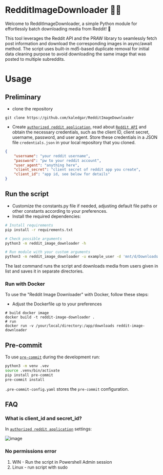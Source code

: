 # RedditImageDownloader 🎨📸

Welcome to RedditImageDownloader, a simple Python module for effortlessly batch downloading media from Reddit! 🌟

This tool leverages the Reddit API and the PRAW library to seamlessly fetch post information and download the corresponding images in async/await method. The script uses built-in md5-based duplicate removal for initial data cleaning purpose to avoid downloading the same image that was posted to multiple subreddits.

# Usage

## Preliminary

- clone the repository
```shell
git clone https://github.com/kaledgar/RedditImageDownloader
```
- Create [`authorized reddit application`](https://www.reddit.com/prefs/apps), read about [`Reddit API`](https://www.reddit.com/dev/api/) and obtain the necessary credentials, such as the client ID, client secret, username, password, and user agent. Store these credentials in a JSON file `credentials.json` in your local repository that you cloned.

```json
{
    "username": "your reddit username",
    "password": "pw to your reddit account",
    "user_agent": "anything here",
    "client_secret": "client secret of reddit app you create",
    "client_id": "app id, see below for details"
}
```

## Run the script

 - Customize the constants.py file if needed, adjusting default file paths or other constants according to your preferences.
 - Install the required dependencies:

```sh
# Install requirements
pip install -r requirements.txt 

# Check possible arguments
python3 -m reddit_image_downloader -h

# Run module with your custom arguments
python3 -m reddit_image_downloader -u example_user -d 'mnt/d/Downloads'
```

The last command runs the script and downloads media from users given in list and saves it in separate directories.

### Run with Docker
To use the "Reddit Image Downloader" with Docker, follow these steps:
 - Adjust the Dockerfile up to your preferences 
 ```shell
 # build docker image 
docker build -t reddit-image-downloader .
# run
 docker run -v /your/local/directory:/app/downloads reddit-image-downloader
 ```

## Pre-commit

To use [`pre-commit`](https://pre-commit.com) during the development run:

```sh
python3 -m venv .vev
source .venv/bin/activate
pip install pre-commit
pre-commit install
```

`.pre-commit-config.yaml` stores the `pre-commit` configuration.

## FAQ

### What is client_id and secret_id?

In [`authorized reddit application`](https://www.reddit.com/prefs/apps) settings:

![image](https://github.com/user-attachments/assets/765b4371-371b-4c70-ad25-3f49cd8eb411)

### No permissions error

1. WIN - Run the script in Powershell Admin session
2. Linux - run script with sudo
